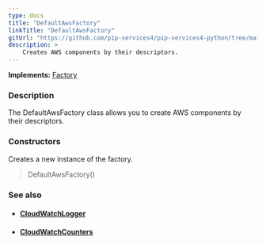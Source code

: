 ```yaml
---
type: docs
title: "DefaultAwsFactory"
linkTitle: "DefaultAwsFactory"
gitUrl: "https://github.com/pip-services4/pip-services4-python/tree/main/pip-services4-commons-python"
description: >
    Creates AWS components by their descriptors.
---
```


**Implements:** [Factory](../../../components/build/factory)

### Description

The DefaultAwsFactory class allows you to create AWS components by their descriptors.

### Constructors
Creates a new instance of the factory.

> DefaultAwsFactory()



### See also
- #### [CloudWatchLogger](../../log/cloud_watch_logger)
- #### [CloudWatchCounters](../../count/cloud_watch_counters)
